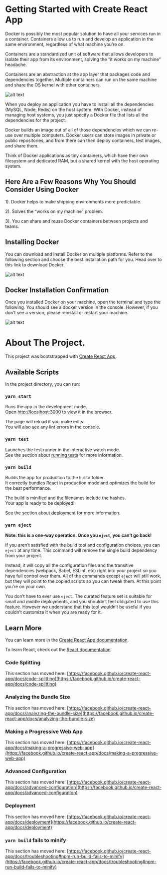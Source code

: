 # Getting Started with Create React App 

Docker is possibly the most popular solution to have all your services run in a container. Containers allow us to run and develop an application in the same environment, regardless of what machine you’re on.


Containers are a standardized unit of software that allows developers to isolate their app from its environment, solving the “it works on my machine” headache.


Containers are an abstraction at the app layer that packages code and dependencies together. Multiple containers can run on the same machine and share the OS kernel with other containers. 

![alt text](https://github.com/LuxTechAcademy/Getting-started-with-react-and-docker/blob/main/reactcontainer.png) 


When you deploy an application you have to install all the dependencies (MySQL, Node, Redis) on the host system. With Docker, instead of managing host systems, you just specify a Docker file that lists all the dependencies for the project. 

Docker builds an image out of all of those dependencies which we can re-use over multiple computers. Docker users can store images in private or public repositories, and from there can then deploy containers, test images, and share them. 


Think of Docker applications as tiny containers, which have their own filesystem and dedicated RAM, but a shared kernel with the host operating system.


## Here Are a Few Reasons Why You Should Consider Using Docker
   1). Docker helps to make shipping environments more predictable. 
   
   2). Solves the “works on my machine” problem.
   
   3). You can share and reuse Docker containers between projects and teams.

## Installing Docker
You can download and install Docker on multiple platforms. Refer to the following section and choose the best installation path for you. Head over to this link to download Docker.

![alt text](https://github.com/LuxTechAcademy/Getting-started-with-react-and-docker/blob/main/docker.png) 

## Docker Installation Confirmation
Once you installed Docker on your machine, open the terminal and type the following. You should see a docker version in the console. However, if you don’t see a version, please reinstall or restart your machine.
 
 ![alt text](https://github.com/LuxTechAcademy/Getting-started-with-react-and-docker/blob/main/docker.png)  
 
 
# About The Project.

This project was bootstrapped with [Create React App](https://github.com/facebook/create-react-app).

## Available Scripts

In the project directory, you can run:

### `yarn start`

Runs the app in the development mode.\
Open [http://localhost:3000](http://localhost:3000) to view it in the browser.

The page will reload if you make edits.\
You will also see any lint errors in the console.

### `yarn test`

Launches the test runner in the interactive watch mode.\
See the section about [running tests](https://facebook.github.io/create-react-app/docs/running-tests) for more information.

### `yarn build`

Builds the app for production to the `build` folder.\
It correctly bundles React in production mode and optimizes the build for the best performance.

The build is minified and the filenames include the hashes.\
Your app is ready to be deployed!

See the section about [deployment](https://facebook.github.io/create-react-app/docs/deployment) for more information.

### `yarn eject`

**Note: this is a one-way operation. Once you `eject`, you can’t go back!**

If you aren’t satisfied with the build tool and configuration choices, you can `eject` at any time. This command will remove the single build dependency from your project.

Instead, it will copy all the configuration files and the transitive dependencies (webpack, Babel, ESLint, etc) right into your project so you have full control over them. All of the commands except `eject` will still work, but they will point to the copied scripts so you can tweak them. At this point you’re on your own.

You don’t have to ever use `eject`. The curated feature set is suitable for small and middle deployments, and you shouldn’t feel obligated to use this feature. However we understand that this tool wouldn’t be useful if you couldn’t customize it when you are ready for it.

## Learn More

You can learn more in the [Create React App documentation](https://facebook.github.io/create-react-app/docs/getting-started).

To learn React, check out the [React documentation](https://reactjs.org/).

### Code Splitting

This section has moved here: [https://facebook.github.io/create-react-app/docs/code-splitting](https://facebook.github.io/create-react-app/docs/code-splitting)

### Analyzing the Bundle Size

This section has moved here: [https://facebook.github.io/create-react-app/docs/analyzing-the-bundle-size](https://facebook.github.io/create-react-app/docs/analyzing-the-bundle-size)

### Making a Progressive Web App

This section has moved here: [https://facebook.github.io/create-react-app/docs/making-a-progressive-web-app](https://facebook.github.io/create-react-app/docs/making-a-progressive-web-app)

### Advanced Configuration

This section has moved here: [https://facebook.github.io/create-react-app/docs/advanced-configuration](https://facebook.github.io/create-react-app/docs/advanced-configuration)

### Deployment

This section has moved here: [https://facebook.github.io/create-react-app/docs/deployment](https://facebook.github.io/create-react-app/docs/deployment)

### `yarn build` fails to minify

This section has moved here: [https://facebook.github.io/create-react-app/docs/troubleshooting#npm-run-build-fails-to-minify](https://facebook.github.io/create-react-app/docs/troubleshooting#npm-run-build-fails-to-minify)
